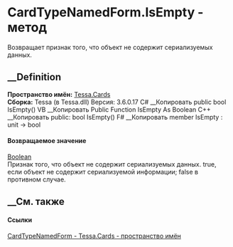 # CardTypeNamedForm.IsEmpty - метод
Возвращает признак того, что объект не содержит сериализуемых данных.
## __Definition
 **Пространство имён:** [Tessa.Cards](N_Tessa_Cards.htm)  
 **Сборка:** Tessa (в Tessa.dll) Версия: 3.6.0.17
C# __Копировать
     public bool IsEmpty()
VB __Копировать
     Public Function IsEmpty As Boolean
C++ __Копировать
     public:
    bool IsEmpty()
F# __Копировать
     member IsEmpty : unit -> bool 
#### Возвращаемое значение
[Boolean](https://learn.microsoft.com/dotnet/api/system.boolean)  
Признак того, что объект не содержит сериализуемых данных. true, если объект
не содержит сериализуемой информации; false в противном случае.
## __См. также
#### Ссылки
[CardTypeNamedForm - ](T_Tessa_Cards_CardTypeNamedForm.htm)
[Tessa.Cards - пространство имён](N_Tessa_Cards.htm)

